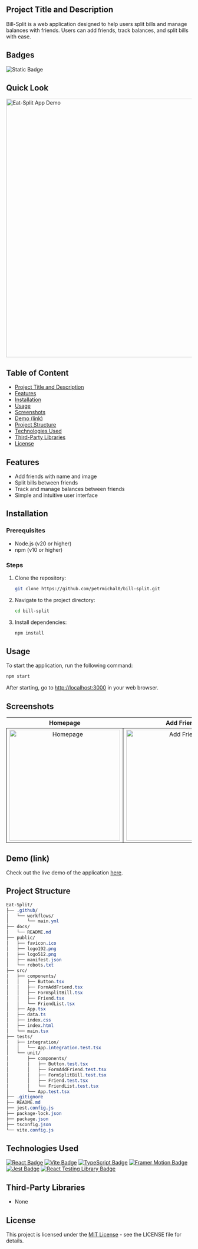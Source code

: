 ## Project Title and Description
Bill-Split is a web application designed to help users split bills and manage balances with friends. Users can add friends, track balances, and split bills with ease.

## Badges
![Static Badge](https://img.shields.io/badge/status-online-brightgreen)

## Quick Look
<img src="https://github.com/user-attachments/assets/47407524-c3c9-4148-82e9-7237ac184bbb" width="700" alt="Eat-Split App Demo">

## Table of Content
- [Project Title and Description](#project-title-and-description)
- [Features](#features)
- [Installation](#installation)
- [Usage](#usage)
- [Screenshots](#screenshots)
- [Demo (link)](#demo-link)
- [Project Structure](#project-structure)
- [Technologies Used](#technologies-used)
- [Third-Party Libraries](#third-party-libraries)
- [License](#license)

## Features
- Add friends with name and image
- Split bills between friends
- Track and manage balances between friends
- Simple and intuitive user interface

## Installation

### Prerequisites
- Node.js (v20 or higher)
- npm (v10 or higher)

### Steps

1. Clone the repository:
    ```bash
    git clone https://github.com/petrmichal0/bill-split.git
    ```

2. Navigate to the project directory:
    ```bash
    cd bill-split
    ```

3. Install dependencies:
    ```bash
    npm install
    ```

## Usage
To start the application, run the following command:
```bash
npm start
```

After starting, go to [http://localhost:3000](http://localhost:3000) in your web browser.

## Screenshots

<table> 
  <tr> 
    <th>Homepage</th> 
    <th>Add Friend</th> 
    <th>Bill Split</th> 
  </tr> 
  <tr> 
    <td style="border: 1px solid black; width: 310px; height: 310px; text-align: center;"> 
      <a href="https://github.com/user-attachments/assets/84213283-7e7a-422c-8754-d464998fdc1d" target="_blank" rel="noopener noreferrer"> 
        <img src="https://github.com/user-attachments/assets/84213283-7e7a-422c-8754-d464998fdc1d" width="300" height="300" alt="Homepage"> 
      </a> 
    </td> 
    <td style="border: 1px solid black; width: 310px; height: 310px; text-align: center;"> 
      <a href="https://github.com/user-attachments/assets/87695a11-2d28-4de2-8453-9fa211d4809a" target="_blank" rel="noopener noreferrer"> 
        <img src="https://github.com/user-attachments/assets/87695a11-2d28-4de2-8453-9fa211d4809a" width="300" height="300" alt="Add Friend"> 
      </a> 
    </td> 
    <td style="border: 1px solid black; width: 310px; height: 310px; text-align: center;"> 
      <a href="https://github.com/user-attachments/assets/c694c4bf-6f08-46f7-9308-591b0465798d" target="_blank" rel="noopener noreferrer"> 
        <img src="https://github.com/user-attachments/assets/c694c4bf-6f08-46f7-9308-591b0465798d" width="300" height="300" alt="Split Bill"> 
      </a> 
    </td> 
  </tr> 
</table>

## Demo (link)

Check out the live demo of the application [here](https://billsplitfriends.netlify.app/).

## Project Structure

```css
Eat-Split/
├── .github/
│   └── workflows/
│       └── main.yml
├── docs/
│   └── README.md
├── public/
│   ├── favicon.ico
│   ├── logo192.png
│   ├── logo512.png
│   ├── manifest.json
│   └── robots.txt
├── src/
│   ├── components/
│   │   ├── Button.tsx
│   │   ├── FormAddFriend.tsx
│   │   ├── FormSplitBill.tsx
│   │   ├── Friend.tsx
│   │   └── FriendList.tsx
│   ├── App.tsx
│   ├── data.ts
│   ├── index.css
│   ├── index.html
│   └── main.tsx
├── tests/
│   ├── integration/
│   │   └── App.integration.test.tsx
│   └── unit/
│       ├── components/
│       │   ├── Button.test.tsx
│       │   ├── FormAddFriend.test.tsx
│       │   ├── FormSplitBill.test.tsx
│       │   ├── Friend.test.tsx
│       │   └── FriendList.test.tsx
│       └── App.test.tsx
├── .gitignore
├── README.md
├── jest.config.js
├── package-lock.json
├── package.json
├── tsconfig.json
└── vite.config.js
```

## Technologies Used

[![React Badge](https://img.shields.io/badge/-React-61DBFB?style=for-the-badge&labelColor=black&logo=react&logoColor=61DBFB)](#)
[![Vite Badge](https://img.shields.io/badge/-Vite-646CFF?style=for-the-badge&labelColor=black&logo=vite&logoColor=646CFF)](#)
[![TypeScript Badge](https://img.shields.io/badge/-TypeScript-3178C6?style=for-the-badge&labelColor=black&logo=typescript&logoColor=3178C6)](#)
[![Framer Motion Badge](https://img.shields.io/badge/-FramerMotion-BC4A97?style=for-the-badge&labelColor=black&logo=framer&logoColor=BC4A97)](#)
[![Jest Badge](https://img.shields.io/badge/-Jest-C21325?style=for-the-badge&labelColor=black&logo=jest&logoColor=C21325)](#)
[![React Testing Library Badge](https://img.shields.io/badge/-React%20Testing%20Library-E33332?style=for-the-badge&labelColor=black&logo=testing-library&logoColor=E33332)](#)

## Third-Party Libraries

- None

## License

This project is licensed under the [MIT License](https://opensource.org/licenses/MIT) - see the LICENSE file for details.

